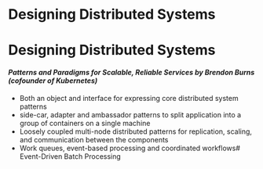 # Designing Distributed Systems

# Designing Distributed Systems

#### *Patterns and Paradigms for Scalable, Reliable Services by Brendon Burns (cofounder of Kubernetes)*

- Both an object and interface for expressing core distributed system patterns
- side-car, adapter and ambassador patterns to split application into a group of containers on a single machine
- Loosely coupled multi-node distributed patterns for replication, scaling, and communication between the components
- Work queues, event-based processing and coordinated workflows# Event-Driven Batch Processing

